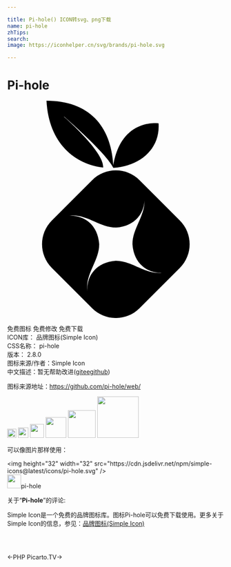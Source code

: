 ```yaml
---

title: Pi-hole() ICON转svg、png下载
name: pi-hole
zhTips: 
search: 
image: https://iconhelper.cn/svg/brands/pi-hole.svg

---
```


# Pi-hole  <small style="font-size: 60%;font-weight: 100"></small>

<div id="svg" class="svg-wrap">
<svg role="img" viewBox="0 0 24 24" xmlns="http://www.w3.org/2000/svg"><title>Pi-hole icon</title><path d="M9.375,8.782l-4.442,4.44c-1.451,1.45-1.451,3.803,0,5.253l4.442,4.439c1.45,1.449,3.799,1.449,5.249,0l4.442-4.439c1.451-1.45,1.452-3.803,0-5.253l-4.442-4.44C13.175,7.333,10.825,7.333,9.375,8.782z M10.595,7.38C7.597,7.06,4.577,4.794,4.338,0c4.652,0,7.14,2.754,7.38,7.118c0.88-5.234,5.003-4.621,5.003-4.621c0.196,2.966-2.24,4.765-5.003,4.914c-0.776-1.636-5.426-5.648-5.426-5.648C6.287,1.759,6.278,1.759,6.274,1.765C6.271,1.768,6.27,1.774,6.272,1.778C6.272,1.778,10.759,5.687,10.595,7.38 M11.994,17.684c-2.231,0.165-3.212,1.738-3.148,3.274c-0.003-0.036-0.007-0.07-0.009-0.107c-0.133-1.848,1.327-3.21,1.327-5.005c-0.172-2.322-1.869-3.287-3.462-3.133c0.101-0.012,0.204-0.022,0.313-0.028c1.848-0.133,3.212,1.327,5.005,1.327c2.082-0.157,3.074-1.537,3.146-2.969c0.022,1.75-1.331,3.079-1.331,4.81c0.165,2.23,1.736,3.21,3.271,3.148c-0.036,0.003-0.07,0.007-0.107,0.009C15.151,19.144,13.787,17.684,11.994,17.684z"/></svg>
</div>
<detail full-name='pi-hole'></detail>

<div class="detail-page">
<p>
<span><span class="badge-success badge">免费图标</span> <span class="badge-success badge">免费修改</span>  <span class="badge-success badge">免费下载</span> </span>
<br/>
<span>
ICON库：
<span class="badge-secondary badge">品牌图标(Simple Icon)</span> 
</span>
<br/>
<span>
CSS名称：
<span class="badge-secondary badge">pi-hole</span> 
</span>

<br/>
<span>
版本：
<span class="badge-secondary badge">2.8.0</span> 
</span>
<br/>
<span>图标来源/作者：<span class="badge-light badge">Simple Icon</span></span> 
<br/>
<span class="zh-detail">中文描述：暂无<span class="help-link"><span>帮助改进</span>(<a href="https://gitee.com/liuwave/icon-helper/edit/master/json/brands/pi-hole.json" target="_blank" rel="noopener noreferrer">gitee</a><a href="https://github.com/liuwave/icon-helper/edit/master/json/brands/pi-hole.json" target="_blank" rel="noopener noreferrer">github</a></span>)</span><br/>
</p>
</div><div class="description description alert alert-light"><p>图标来源地址：<a href="https://github.com/pi-hole/web/" target="_blank" rel="noopener noreferrer">https://github.com/pi-hole/web/</a></p></div>
<div class="alert alert-dark">
<img height="21" width="21" src="https://cdn.jsdelivr.net/npm/simple-icons@latest/icons/pi-hole.svg" />
<img height="24" width="24" src="https://cdn.jsdelivr.net/npm/simple-icons@latest/icons/pi-hole.svg" />
<img height="32" width="32" src="https://cdn.jsdelivr.net/npm/simple-icons@latest/icons/pi-hole.svg" />
<img height="48" width="48" src="https://cdn.jsdelivr.net/npm/simple-icons@latest/icons/pi-hole.svg" />
<img height="64" width="64" src="https://cdn.jsdelivr.net/npm/simple-icons@latest/icons/pi-hole.svg" />
<img height="96" width="96" src="https://cdn.jsdelivr.net/npm/simple-icons@latest/icons/pi-hole.svg" />

</div>
<div>
  <p>可以像图片那样使用：    
  </p>
  <div class="alert alert-primary" style="font-size: 14px">
    &lt;img height="32" width="32" src="https://cdn.jsdelivr.net/npm/simple-icons@latest/icons/pi-hole.svg" /&gt;
    <copy-btn content='<img height="32" width="32" src="https://cdn.jsdelivr.net/npm/simple-icons@latest/icons/pi-hole.svg" />'></copy-btn>
  </div>
  <div class="alert alert-secondary">
    <img height="32" width="32" src="https://cdn.jsdelivr.net/npm/simple-icons@latest/icons/pi-hole.svg" />pi-hole
    <copy-btn content="pi-hole" btn-title="复制图标名称"></copy-btn>
  </div>
</div>
<div class="icon-detail__container">
<p>关于“<b>Pi-hole</b>”的评论:</p>
</div>
<Vssue title="关于“Pi-hole”的评论" />
<div><p>Simple Icon是一个免费的品牌图标库。图标Pi-hole可以免费下载使用。更多关于  Simple Icon的信息，参见：<a target="_blank" href="https://iconhelper.cn/brands.html">品牌图标(Simple Icon)</a>
</p></div>


<div style="padding:2rem 0 " class="page-nav"><p class="inner"><span class="prev">←<router-link to="/icon/php.html">PHP</router-link></span> <span class="next"><router-link to="/icon/picarto-tv.html">Picarto.TV</router-link>→</span></p></div>
